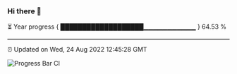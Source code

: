 ### Hi there 👋

⏳ Year progress { ███████████████████▁▁▁▁▁▁▁▁▁▁▁ } 64.53 %

---

⏰ Updated on Wed, 24 Aug 2022 12:45:28 GMT

![Progress Bar CI](https://github.com/ZhaoGui/ZhaoGui/workflows/Progress%20Bar%20CI/badge.svg)
